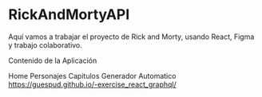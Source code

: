 # RickAndMortyAPI
Aquí vamos a trabajar el proyecto de Rick and Morty, usando React, Figma y trabajo colaborativo.


Contenido de la Aplicación

Home
Personajes
Capitulos
Generador Automatico   https://guespud.github.io/-exercise_react_graphql/



